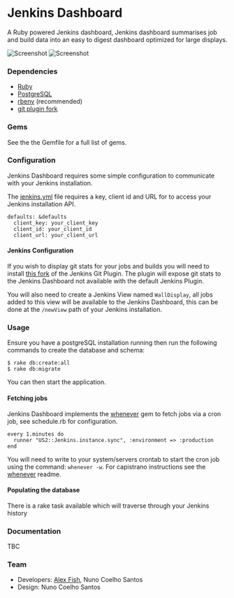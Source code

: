 # Jenkins Dashboard

A Ruby powered Jenkins dashboard, Jenkins dashboard summarises job and build data into an easy to digest dashboard optimized for large displays. 

![Screenshot](https://github.com/ustwo/jenkins-dashboard/blob/master/doc/screenshot1.png)
![Screenshot](https://github.com/ustwo/jenkins-dashboard/blob/master/doc/screenshot2.png)

### Dependencies 

* [Ruby](http://www.ruby-lang.org/en/)
* [PostgreSQL](http://www.postgresql.org/)
* [rbenv](https://github.com/sstephenson/rbenv) (recommended)
* [git plugin fork](https://github.com/alexefish/git-plugin)

### Gems

See the the Gemfile for a full list of gems. 

### Configuration

Jenkins Dashboard requires some simple configuration to communicate with your Jenkins installation. 

The [jenkins.yml](https://github.com/ustwo/jenkins-dashboard/blob/master/config/jenkins.yml) file requires a key, client id and URL for to access your Jenkins installation API.

    defaults: &defaults
      client_key: your_client_key
      client_id: your_client_id
      client_url: your_client_url

#### Jenkins Configuration

If you wish to display git stats for your jobs and builds you will need to install [this fork](https://github.com/alexefish/git-plugin) of the Jenkins Git Plugin. The plugin will expose git stats to the Jenkins Dashboard not available with the default Jenkins Plugin.

You will also need to create a Jenkins View named `WallDisplay`, all jobs added to this view will be available to the Jenkins Dashboard, this can be done at the `/newView` path of your Jenkins installation.

### Usage

Ensure you have a postgreSQL installation running then run the following commands to create the database and schema:

    $ rake db:create:all
    $ rake db:migrate

You can then start the application. 

#### Fetching jobs

Jenkins Dashboard implements the [whenever](https://github.com/javan/whenever) gem to fetch jobs via a cron job, see schedule.rb for configuration. 

    every 1.minutes do
      runner "US2::Jenkins.instance.sync", :environment => :production
    end

You will need to write to your system/servers crontab to start the cron job using the command: `whenever -w`. For capistrano instructions see the [whenever](https://github.com/javan/whenever) readme. 

#### Populating the database

There is a rake task available which will traverse through your Jenkins history 

### Documentation

TBC

### Team

* Developers: [Alex Fish](https://github.com/alexefish), Nuno Coelho Santos
* Design:  Nuno Coelho Santos
